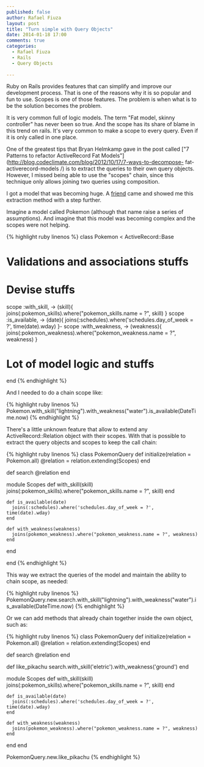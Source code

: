 ```yaml
---
published: false
author: Rafael Fiuza
layout: post
title: "Turn simple with Query Objects"
date: 2014-01-18 17:00
comments: true
categories:
  - Rafael Fiuza
  - Rails
  - Query Objects
  
---
```


Ruby on Rails provides features that can simplify and improve our development process. That is one of the reasons why it is so popular and fun to use.
Scopes is one of those features. The problem is when what is to be the solution becomes the problem.

<!--more-->

It is very common full of logic models. The term "Fat model, skinny controller" has never been so true. And the scope has its share of blame in this trend on rails. 
It's very common to make a scope to every query. Even if it is only called in one place.

One of the greatest tips that Bryan Helmkamp gave in the post called ["7 Patterns to refactor ActiveRecord Fat Models"](http://blog.codeclimate.com/blog/2012/10/17/7-ways-to-decompose- fat-activerecord-models /) is to extract the queries to their own query objects. However, I missed being able to use the "scopes" chain, since this technique only allows joining two queries using composition.

I got a model that was becoming huge. A [friend](https://twitter.com/maurogeorge) came and showed me this extraction method with a step further.

Imagine a model called Pokemon (although that name raise a series of assumptions). And imagine that this model was becoming complex and the scopes were not helping.

{% highlight ruby linenos %}
class Pokemon < ActiveRecord::Base
  # Validations and associations stuffs

  # Devise stuffs

  scope :with_skill, -> (skill){ joins(:pokemon_skills).where("pokemon_skills.name = ?", skill) }
  scope :is_available, -> (date){ joins(:schedules).where('schedules.day_of_week = ?', time(date).wday) }-
  scope :with_weakness, -> (weakness){ joins(:pokemon_weakness).where("pokemon_weakness.name = ?", weakness) }

  # Lot of model logic and stuffs

end
{% endhighlight %}

And I needed to do a chain scope like:

{% highlight ruby linenos %}
Pokemon.with_skill("lightning").with_weakness("water").is_available(DateTime.now)
{% endhighlight %}

There's a little unknown feature that allow to extend any ActiveRecord::Relation object with their scopes. With that is possible to extract the query objects and scopes to keep the call chain:

{% highlight ruby linenos %}
class PokemonQuery
  def initialize(relation = Pokemon.all)
    @relation = relation.extending(Scopes)
  end

  def search
    @relation
  end

  module Scopes
    def with_skill(skill)
      joins(:pokemon_skills).where("pokemon_skills.name = ?", skill)
    end

    def is_available(date)
      joins(:schedules).where('schedules.day_of_week = ?', time(date).wday)
    end

    def with_weakness(weakness)
      joins(pokemon_weakness).where("pokemon_weakness.name = ?", weakness)      
    end
  end

end
{% endhighlight %}

This way we extract the queries of the model and maintain the ability to chain scope, as needed:

{% highlight ruby linenos %}
PokemonQuery.new.search.with_skill("lightning").with_weakness("water").is_available(DateTime.now)
{% endhighlight %}

Or we can add methods that already chain together inside the own object, such as:

{% highlight ruby linenos %}
class PokemonQuery
  def initialize(relation = Pokemon.all)
    @relation = relation.extending(Scopes)
  end

  def search
    @relation
  end

  def like_pikachu
    search.with_skill('eletric').with_weakness('ground')
  end

  module Scopes
    def with_skill(skill)
      joins(:pokemon_skills).where("pokemon_skills.name = ?", skill)
    end

    def is_available(date)
      joins(:schedules).where('schedules.day_of_week = ?', time(date).wday)
    end

    def with_weakness(weakness)
      joins(pokemon_weakness).where("pokemon_weakness.name = ?", weakness)      
    end
  end
end

PokemonQuery.new.like_pikachu
{% endhighlight %}

